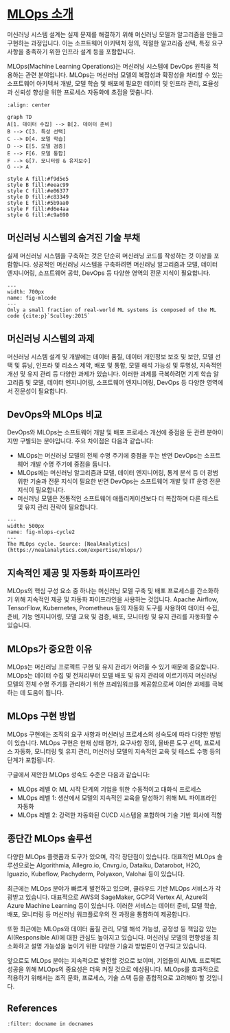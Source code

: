 # [MLOps 소개](https://lecture.entelecheia.ai/lectures/mlops/intro.html)

머신러닝 시스템 설계는 실제 문제를 해결하기 위해 머신러닝 모델과 알고리즘을 만들고 구현하는 과정입니다. 이는 소프트웨어 아키텍처 정의, 적절한 알고리즘 선택, 특정 요구사항을 충족하기 위한 인프라 설계 등을 포함합니다.

MLOps(Machine Learning Operations)는 머신러닝 시스템에 DevOps 원칙을 적용하는 관련 분야입니다. MLOps는 머신러닝 모델의 복잡성과 확장성을 처리할 수 있는 소프트웨어 아키텍처 개발, 모델 학습 및 배포에 필요한 데이터 및 인프라 관리, 효율성과 신뢰성 향상을 위한 프로세스 자동화에 초점을 맞춥니다.

```{mermaid}
:align: center

graph TD
A[1. 데이터 수집] --> B[2. 데이터 준비]
B --> C[3. 특성 선택]
C --> D[4. 모델 학습]
D --> E[5. 모델 검증]
E --> F[6. 모델 통합]
F --> G[7. 모니터링 & 유지보수]
G --> A

style A fill:#f9d5e5
style B fill:#eeac99
style C fill:#e06377
style D fill:#c83349
style E fill:#5b9aa0
style F fill:#d6e4aa
style G fill:#c9a690
```

## 머신러닝 시스템의 숨겨진 기술 부채

실제 머신러닝 시스템을 구축하는 것은 단순히 머신러닝 코드를 작성하는 것 이상을 포함합니다. 성공적인 머신러닝 시스템을 구축하려면 머신러닝 알고리즘과 모델, 데이터 엔지니어링, 소프트웨어 공학, DevOps 등 다양한 영역의 전문 지식이 필요합니다.

```{figure} figs/mlcode.png
---
width: 700px
name: fig-mlcode
---
Only a small fraction of real-world ML systems is composed of the ML code {cite:p}`Sculley:2015`
```

## 머신러닝 시스템의 과제

머신러닝 시스템 설계 및 개발에는 데이터 품질, 데이터 개인정보 보호 및 보안, 모델 선택 및 튜닝, 인프라 및 리소스 제약, 배포 및 통합, 모델 해석 가능성 및 투명성, 지속적인 개선 및 유지 관리 등 다양한 과제가 있습니다. 이러한 과제를 극복하려면 기계 학습 알고리즘 및 모델, 데이터 엔지니어링, 소프트웨어 엔지니어링, DevOps 등 다양한 영역에서 전문성이 필요합니다.

## DevOps와 MLOps 비교

DevOps와 MLOps는 소프트웨어 개발 및 배포 프로세스 개선에 중점을 둔 관련 분야이지만 구별되는 분야입니다. 주요 차이점은 다음과 같습니다:

- MLOps는 머신러닝 모델의 전체 수명 주기에 중점을 두는 반면 DevOps는 소프트웨어 개발 수명 주기에 중점을 둡니다.
- MLOps에는 머신러닝 알고리즘과 모델, 데이터 엔지니어링, 통계 분석 등 더 광범위한 기술과 전문 지식이 필요한 반면 DevOps는 소프트웨어 개발 및 IT 운영 전문 지식이 필요합니다.
- 머신러닝 모델은 전통적인 소프트웨어 애플리케이션보다 더 복잡하며 다른 테스트 및 유지 관리 전략이 필요합니다.

```{figure} figs/mlops-cycle.jpg
---
width: 500px
name: fig-mlops-cycle2
---
The MLOps cycle. Source: [NealAnalytics](https://nealanalytics.com/expertise/mlops/)
```

## 지속적인 제공 및 자동화 파이프라인

MLOps의 핵심 구성 요소 중 하나는 머신러닝 모델 구축 및 배포 프로세스를 간소화하기 위해 지속적인 제공 및 자동화 파이프라인을 사용하는 것입니다. Apache Airflow, TensorFlow, Kubernetes, Prometheus 등의 자동화 도구를 사용하여 데이터 수집, 준비, 기능 엔지니어링, 모델 교육 및 검증, 배포, 모니터링 및 유지 관리를 자동화할 수 있습니다.

## MLOps가 중요한 이유

MLOps는 머신러닝 프로젝트 구현 및 유지 관리가 어려울 수 있기 때문에 중요합니다. MLOps는 데이터 수집 및 전처리부터 모델 배포 및 유지 관리에 이르기까지 머신러닝 모델의 전체 수명 주기를 관리하기 위한 프레임워크를 제공함으로써 이러한 과제를 극복하는 데 도움이 됩니다.

## MLOps 구현 방법

MLOps 구현에는 조직의 요구 사항과 머신러닝 프로세스의 성숙도에 따라 다양한 방법이 있습니다. MLOps 구현은 현재 상태 평가, 요구사항 정의, 올바른 도구 선택, 프로세스 자동화, 모니터링 및 유지 관리, 머신러닝 모델의 지속적인 교육 및 테스트 수행 등의 단계가 포함됩니다.

구글에서 제안한 MLOps 성숙도 수준은 다음과 같습니다:

- MLOps 레벨 0: ML 시작 단계의 기업을 위한 수동적이고 대화식 프로세스
- MLOps 레벨 1: 생산에서 모델의 지속적인 교육을 달성하기 위해 ML 파이프라인 자동화
- MLOps 레벨 2: 강력한 자동화된 CI/CD 시스템을 포함하며 기술 기반 회사에 적합

## 종단간 MLOps 솔루션

다양한 MLOps 플랫폼과 도구가 있으며, 각각 장단점이 있습니다. 대표적인 MLOps 솔루션으로는 Algorithmia, Allegro.io, Cnvrg.io, Dataiku, Datarobot, H2O, Iguazio, Kubeflow, Pachyderm, Polyaxon, Valohai 등이 있습니다.

최근에는 MLOps 분야가 빠르게 발전하고 있으며, 클라우드 기반 MLOps 서비스가 각광받고 있습니다. 대표적으로 AWS의 SageMaker, GCP의 Vertex AI, Azure의 Azure Machine Learning 등이 있습니다. 이러한 서비스는 데이터 준비, 모델 학습, 배포, 모니터링 등 머신러닝 워크플로우의 전 과정을 통합하여 제공합니다.

또한 최근에는 MLOps와 데이터 품질 관리, 모델 해석 가능성, 공정성 등 책임감 있는 AI(Responsible AI)에 대한 관심도 높아지고 있습니다. 머신러닝 모델의 편향성을 최소화하고 설명 가능성을 높이기 위한 다양한 기술과 방법론이 연구되고 있습니다.

앞으로도 MLOps 분야는 지속적으로 발전할 것으로 보이며, 기업들의 AI/ML 프로젝트 성공을 위해 MLOps의 중요성은 더욱 커질 것으로 예상됩니다. MLOps를 효과적으로 적용하기 위해서는 조직 문화, 프로세스, 기술 스택 등을 종합적으로 고려해야 할 것입니다.

## References

```{bibliography}
:filter: docname in docnames
```
